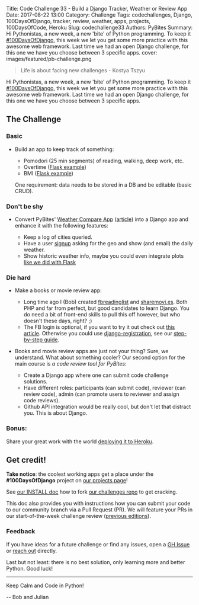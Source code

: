 Title: Code Challenge 33 - Build a Django Tracker, Weather or Review App
Date: 2017-08-22 13:00
Category: Challenge
Tags: codechallenges, Django, 100DaysOfDjango, tracker, review, weather, apps, projects, 100DaysOfCode, Heroku
Slug: codechallenge33
Authors: PyBites
Summary: Hi Pythonistas, a new week, a new 'bite' of Python programming. To keep it [#100DaysOfDjango](https://pybit.es/tag/100daysofdjango.html), this week we let you get some more practice with this awesome web framework. Last time we had an open Django challenge, for this one we have you choose between 3 specific apps. 
cover: images/featured/pb-challenge.png

> Life is about facing new challenges - Kostya Tszyu

Hi Pythonistas, a new week, a new 'bite' of Python programming. To keep it [#100DaysOfDjango](https://pybit.es/tag/100daysofdjango.html), this week we let you get some more practice with this awesome web framework. Last time we had an open Django challenge, for this one we have you choose between 3 specific apps. 

## The Challenge

### Basic

* Build an app to keep track of something:

	* Pomodori (25 min segments) of reading, walking, deep work, etc. 
	* Overtime ([Flask example](https://github.com/pybites/100DaysOfCode/blob/master/089/app.py))
	* BMI ([Flask example](https://github.com/pybites/100DaysOfCode/blob/master/056/app.py)) 
	
	One requirement: data needs to be stored in a DB and be editable (basic CRUD).

### Don't be shy

* Convert PyBites' [Weather Compare App](http://weathercompare.herokuapp.com/) ([article](https://pybit.es/flask-simple-weather-app.html)) into a Django app and enhance it with the following features:

	* Keep a log of cities queried. 
	* Have a user [signup](https://github.com/pybites/django-registration) asking for the geo and show (and email) the daily weather.
	* Show historic weather info, maybe you could even integrate plots [like we did with Flask](https://pybit.es/codechallenge28.html)

### Die hard

* Make a books or movie review app:

	* Long time ago I (Bob) created [fbreadinglist](http://fbreadinglist.com/) and [sharemovi.es](http://sharemovi.es/). Both PHP and far from perfect, but good candidates to learn Django. You do need a bit of front-end skills to pull this off however, but who doesn't these days, right? ;)
	* The FB login is optional, if you want to try it out check out [this article](https://simpleisbetterthancomplex.com/tutorial/2016/10/24/how-to-add-social-login-to-django.html). Otherwise you could use [django-registration](https://django-registration.readthedocs.io/en/2.2/), see our [step-by-step guide](https://pybit.es/django-registration-app.html).

* Books and movie review apps are just not your thing? Sure, we understand. What about something cooler? Our second option for the main course is *a code review tool for PyBites*:

	* Create a Django app where one can submit code challenge solutions.
	* Have different roles: participants (can submit code), reviewer (can review code), admin (can promote users to reviewer and assign code reviews).
	* Github API integration would be really cool, but don't let that distract you. This is about Django.

### Bonus:

Share your great work with the world [deploying it to Heroku](https://devcenter.heroku.com/articles/deploying-python).

## Get credit!

__Take notice__: the coolest working apps get a place under the __#100DaysOfDjango__ project on [our projects page](https://pybit.es/pages/projects.html)!

See [our INSTALL doc](https://github.com/pybites/challenges/blob/master/INSTALL.md) how to fork [our challenges repo](https://github.com/pybites/challenges) to get cracking.

This doc also provides you with instructions how you can submit your code to our community branch via a Pull Request (PR). We will feature your PRs in our start-of-the-week challenge review ([previous editions](http://pybit.es/pages/challenges.html)).

### Feedback

If you have ideas for a future challenge or find any issues, open a [GH Issue](https://github.com/pybites/challenges/issues) or [reach out](http://pybit.es/pages/about.html) directly.

Last but not least: there is no best solution, only learning more and better Python. Good luck!

---

Keep Calm and Code in Python!

-- Bob and Julian
